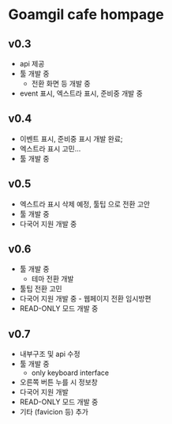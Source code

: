 # Goamgil cafe hompage

## v0.3

- api 제공
- 툴 개발 중
    - 전환 화면 등 개발 중
- event 표시, 엑스트라 표시, 준비중 개발 중

## v0.4

- 이벤트 표시, 준비중 표시 개발 완료;
- 엑스트라 표시 고민...
- 툴 개발 중

## v0.5

- 엑스트라 표시 삭제 예정, 툴팁 으로 전환 고안
- 툴 개발 중
- 다국어 지원 개발 중

## v0.6

- 툴 개발 중
    - 테마 전환 개발
- 툴팁 전환 고민
- 다국어 지원 개발 중 - 웹페이지 전환 임시방편
- READ-ONLY 모드 개발 중

## v0.7
- 내부구조 및 api 수정
- 툴 개발 중
    - only keyboard interface
- 오른쪽 버튼 누를 시 정보창
- 다국어 지원 개발
- READ-ONLY 모드 개발 중
- 기타 (favicion 등) 추가